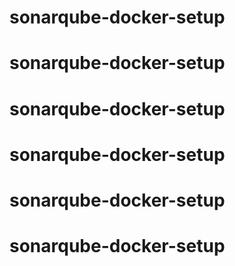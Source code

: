 # sonarqube-docker-setup
# sonarqube-docker-setup
# sonarqube-docker-setup
# sonarqube-docker-setup
# sonarqube-docker-setup
# sonarqube-docker-setup
